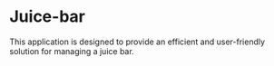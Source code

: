 # Juice-bar
This application is designed to provide an efficient and user-friendly solution for managing a juice bar. 
